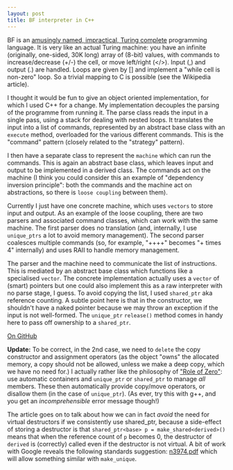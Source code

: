 ```yaml
---
layout: post
title: BF interpreter in C++
---
```


BF is an [amusingly named, impractical, Turing complete](https://en.wikipedia.org/wiki/Brainfuck) programming language.  It is very like an actual Turing machine: you have an infinite (originally, one-sided, 30K long) array of (8-bit) values, with commands to increase/decrease (+/-) the cell, or move left/right (</>).  Input (,) and output (.) are handled.  Loops are given by [] and implement a "while cell is non-zero" loop.  So a trivial mapping to C is possible (see the Wikipedia article).

I thought it would be fun to give an object oriented implementation, for which I used C++ for a change.  My implementation decouples the parsing of the programme from running it.  The parse class reads the input in a single pass, using a stack for dealing with nested loops.  It translates the input into a list of commands, represented by an abstract base class with an `execute` method, overloaded for the various different commands.  This is the "command" pattern (closely related to the "strategy" pattern).

<!--more-->

I then have a separate class to represent the `machine` which can run the commands.  This is again an abstract base class, which leaves input and output to be implemented in a derived class.  The commands act on the machine (I think you could consider this an example of "dependency inversion principle": both the commands and the machine act on abstractions, so there is `loose coupling` between them).

Currently I just have one concrete machine, which uses `vectors` to store input and output.  As an example of the loose coupling, there are two parsers and associated command classes, which can work with the same machine.  The first parser does no translation (and, internally, I use `unique_ptrs` a lot to avoid memory management).  The second parser coalesces multiple commands (so, for example, "++++" becomes "+ times 4" internally) and uses RAII to handle memory management.

The parser and the machine need to communicate the list of instructions.  This is mediated by an abstract base class which functions like a specialised `vector`.  The concrete implementation actually uses a `vector` of (smart) pointers but one could also implement this as a raw interpreter with no parse stage, I guess.  To avoid copying the list, I used `shared_ptr` aka reference counting.  A subtle point here is that in the constructor, we shouldn't have a naked pointer because we may throw an exception if the input is not well-formed.  The `unique_ptr` `release()` method comes in handy here to pass off ownership to a `shared_ptr`.

[On GitHub](https://github.com/MatthewDaws/CPP_Learning/tree/master/bf_interpreter)

**Update:** To be correct, in the 2nd case, we need to `delete` the copy constructor and assignment operators (as the object "owns" the allocated memory, a copy should not be allowed, unless we make a deep copy, which we have no need for.)  I actually rather like the philosophy of ["Role of Zero"](http://accu.org/index.php/journals/1896): use automatic containers and `unique_ptr` or `shared_ptr` to manage _all_ members.  These then automatically provide copy/move operators, or disallow them (in the case of `unique_ptr`).  (As ever, try this with g++, and you get an _incomprehensible_ error message though!)

The article goes on to talk about how we can in fact _avoid_ the need for virtual destructors if we consistently use shared_ptr, because a side-effect of storing a destructor is that `shared_ptr<base> p = make_shared<derived>()` means that when the reference count of `p` becomes 0, the destructor of `derived` is (correctly) called even if the destructor is not virtual.  A bit of work with Google reveals the following standards suggestion: [n3974.pdf](http://www.open-std.org/jtc1/sc22/wg21/docs/papers/2014/n3974.pdf) which will allow something similar with `make_unique`.
